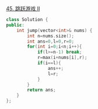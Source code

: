 [45. 跳跃游戏 II](https://leetcode.cn/problems/jump-game-ii/description/)
```cpp
class Solution {
public:
    int jump(vector<int>& nums) {
        int n=nums.size();
        int ans=0,l=0,r=0;
        for(int i=0;i<n;i++){
            if(l>=n-1) break;
            r=max(i+nums[i],r);
            if(i==l){
                ans++;
                l=r;
            }
        }
        return ans;
    }
};
```
